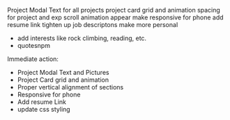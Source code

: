 Project Modal Text for all projects
project card grid and animation
spacing for project and exp
scroll animation appear
make responsive for phone
add resume link
tighten up job descriptons
make more personal
- add interests like rock climbing, reading, etc.
- quotesnpm

Immediate action:
- Project Modal Text and Pictures
- Project Card grid and animation
- Proper vertical alignment of sections
- Responsive for phone
- Add resume Link
- update css styling
